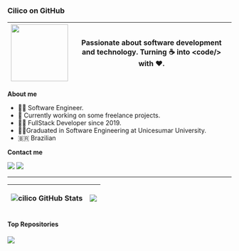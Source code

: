 ### Cilico on GitHub

| <img width="128" src="https://camo.githubusercontent.com/63371d36886ee658f5a97401f393e1ab1684b2fd3de674b8f5efc7d410b2a3d0/68747470733a2f2f6d656469612e67697068792e636f6d2f6d656469612f57556c706c634d704f43456d5447427442572f67697068792e676966"> | Passionate about software development and technology. Turning ☕ into **<**code**/>** with ❤️. |
| ------------------------------------------------------------------------------------------------------------------------------------------------------------------------------------------------------------------------------------------------ | ---------------------------------------------------------------------------------------------- |

**About me**

- 👨‍💻 Software Engineer.
- 🚨 Currently working on some freelance projects.
- 🧙‍♂️ FullStack Developer since 2019.
- 🧑‍🎓Graduated in Software Engineering at Unicesumar University.
- 🇧🇷 Brazilian

**Contact me**

<div>
<a href="https://instagram.com/cilico.dev" target="_blank"><img loading="lazy" src="https://img.shields.io/badge/-Instagram-%23E4405F?style=for-the-badge&logo=instagram&logoColor=white" target="_blank"></a>
<a href="https://www.linkedin.com/in/gabrielcilico" target="_blank"><img loading="lazy" src="https://img.shields.io/badge/-LinkedIn-%230077B5?style=for-the-badge&logo=linkedin&logoColor=white" target="_blank"></a>   
</div>

---

| <p align="center"><img align="center" alt="cilico GitHub Stats" src="https://github-readme-stats.vercel.app/api?username=gabrielcilico&theme=transparent&show_icons=true&include_all_commits=true&hide_border=true"/></p> | <p align="center"><img align="center" src="https://github-readme-stats.vercel.app/api/top-langs/?username=gabrielcilico&layout=compact&theme=transparent&hide_border=true" /></p> |
| ------------------------------------------------------------------------------------------------------------------------------------------------------------------------------------------------------------------------- | --------------------------------------------------------------------------------------------------------------------------------------------------------------------------------- |

#### Top Repositories

<a href="https://github.com/gabrielcilico/discord-bot-template">
  <img align="center" src="https://github-readme-stats.vercel.app/api/pin/?username=gabrielcilico&repo=discord-bot-template&theme=transparent&hide_border=true" />
</a>
